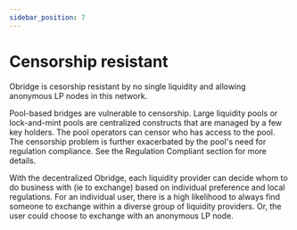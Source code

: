 ```yaml
---
sidebar_position: 7
---
```


# Censorship resistant

Obridge is cesorship resistant by no single liquidity and allowing anonymous LP nodes in this network.


Pool-based bridges are vulnerable to censorship. Large liquidity pools or lock-and-mint pools are centralized constructs that are managed by a few key holders. The pool operators can censor who has access to the pool. The censorship problem is further exacerbated by the pool's need for regulation compliance. See the Regulation Compliant section for more details.


With the decentralized Obridge, each liquidity provider can decide whom to do business with (ie to exchange) based on individual preference and local regulations. For an individual user, there is a high likelihood to always find someone to exchange within a diverse group of liquidity providers. Or, the user could choose to exchange with an anonymous LP node.